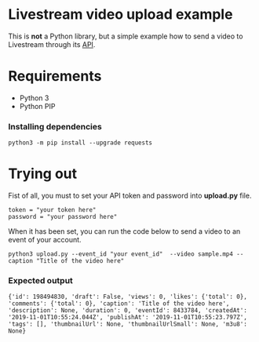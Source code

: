# Livestream video upload example

This is **not** a Python library, but a simple example how to send a video to Livestream through its [API](https://livestream.com/developers/docs/api/#upload-video).

# Requirements

* Python 3
* Python PIP

### Installing dependencies

```
python3 -m pip install --upgrade requests
```

# Trying out

Fist of all, you must to set your API token and password into **upload.py** file.

```
token = "your token here"
password = "your password here"
```

When it has been set, you can run the code below to send a video to an event of your account.

```
python3 upload.py --event_id "your event_id"  --video sample.mp4 --caption "Title of the video here"
```

### Expected output

```
{'id': 198494830, 'draft': False, 'views': 0, 'likes': {'total': 0}, 'comments': {'total': 0}, 'caption': 'Title of the video here', 'description': None, 'duration': 0, 'eventId': 8433784, 'createdAt': '2019-11-01T10:55:24.044Z', 'publishAt': '2019-11-01T10:55:23.797Z', 'tags': [], 'thumbnailUrl': None, 'thumbnailUrlSmall': None, 'm3u8': None}
```
